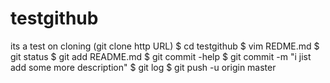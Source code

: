 # testgithub

its a test on cloning (git clone http URL)
$ cd testgithub
$ vim REDME.md
$ git status
$ git add README.md
$ git commit -help
$ git commit -m "i jist add some more description"
$ git log
$ git push -u origin master


